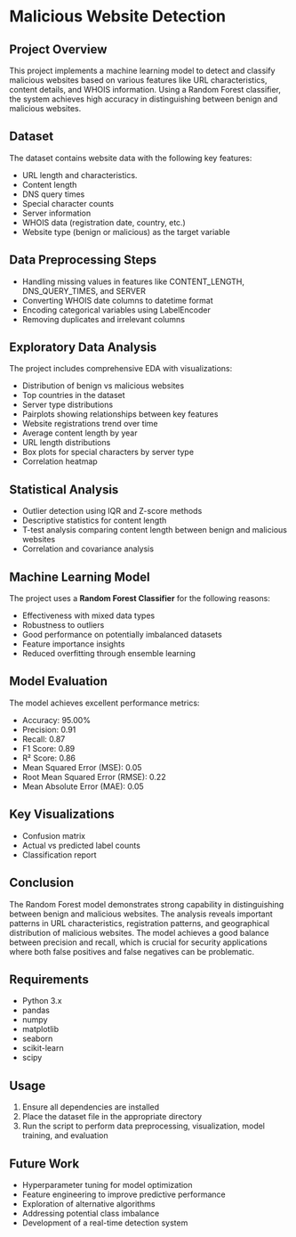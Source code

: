 # Malicious Website Detection

## Project Overview
This project implements a machine learning model to detect and classify malicious websites based on various features like URL characteristics, content details, and WHOIS information. Using a Random Forest classifier, the system achieves high accuracy in distinguishing between benign and malicious websites.

## Dataset
The dataset contains website data with the following key features:
- URL length and characteristics.
- Content length
- DNS query times
- Special character counts
- Server information
- WHOIS data (registration date, country, etc.)
- Website type (benign or malicious) as the target variable

## Data Preprocessing Steps
- Handling missing values in features like CONTENT_LENGTH, DNS_QUERY_TIMES, and SERVER
- Converting WHOIS date columns to datetime format
- Encoding categorical variables using LabelEncoder
- Removing duplicates and irrelevant columns

## Exploratory Data Analysis
The project includes comprehensive EDA with visualizations:
- Distribution of benign vs malicious websites
- Top countries in the dataset
- Server type distributions
- Pairplots showing relationships between key features
- Website registrations trend over time
- Average content length by year
- URL length distributions
- Box plots for special characters by server type
- Correlation heatmap

## Statistical Analysis
- Outlier detection using IQR and Z-score methods
- Descriptive statistics for content length
- T-test analysis comparing content length between benign and malicious websites
- Correlation and covariance analysis

## Machine Learning Model
The project uses a **Random Forest Classifier** for the following reasons:
- Effectiveness with mixed data types
- Robustness to outliers
- Good performance on potentially imbalanced datasets
- Feature importance insights
- Reduced overfitting through ensemble learning

## Model Evaluation
The model achieves excellent performance metrics:
- Accuracy: 95.00%
- Precision: 0.91
- Recall: 0.87
- F1 Score: 0.89
- R² Score: 0.86
- Mean Squared Error (MSE): 0.05
- Root Mean Squared Error (RMSE): 0.22
- Mean Absolute Error (MAE): 0.05

## Key Visualizations
- Confusion matrix
- Actual vs predicted label counts
- Classification report

## Conclusion
The Random Forest model demonstrates strong capability in distinguishing between benign and malicious websites. The analysis reveals important patterns in URL characteristics, registration patterns, and geographical distribution of malicious websites. The model achieves a good balance between precision and recall, which is crucial for security applications where both false positives and false negatives can be problematic.

## Requirements
- Python 3.x
- pandas
- numpy
- matplotlib
- seaborn
- scikit-learn
- scipy

## Usage
1. Ensure all dependencies are installed
2. Place the dataset file in the appropriate directory
3. Run the script to perform data preprocessing, visualization, model training, and evaluation

## Future Work
- Hyperparameter tuning for model optimization
- Feature engineering to improve predictive performance
- Exploration of alternative algorithms
- Addressing potential class imbalance
- Development of a real-time detection system
